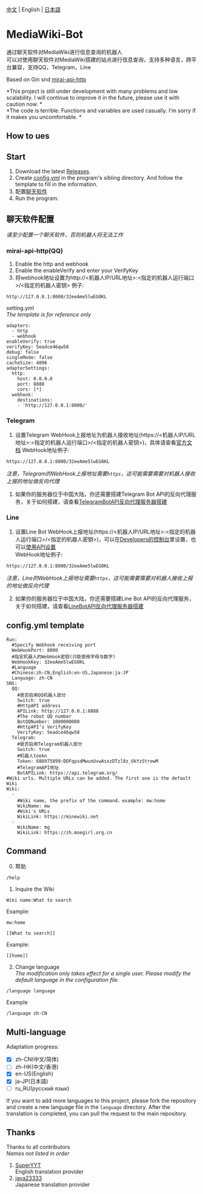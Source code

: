 [中文](https://github.com/nyancatda/MediaWiki-Bot) | English | [日本語](README-ja-JP.md)
# MediaWiki-Bot
通过聊天软件对MediaWiki进行信息查询的机器人   
可以对使用聊天软件对MediaWiki搭建的站点进行信息查询，支持多种语言，跨平台兼容，支持QQ，Telegram，Line

Based on Gin snd [mirai-api-http](https://github.com/project-mirai/mirai-api-http)

*This project is still under development with many problems and low scalability. I will continue to improve it in the future, please use it with caution now. *  
*The code is terrible. Functions and variables are used casually. I'm sorry if it makes you uncomfortable. *

## How to ues

## Start  
1. Download the latest [Releases](https://github.com/nyancatda/MediaWiki-Bot/releases). 
1. Create [config.yml](#configyml-template) in the program's sibling directory. And follow the template to fill in the information. 
1. 配置[聊天软件](#聊天软件配置)
1. Run the program. 

## 聊天软件配置
*请至少配置一个聊天软件，否则机器人将无法工作*
### mirai-api-http(QQ)
1. Enable the http and webhook
1. Enable the enableVerify and enter your VerifyKey
1. 将webhook地址设置为http://<机器人IP/URL地址>:<指定的机器人运行端口>/<指定的机器人密钥>
  例子:
  ```
  http://127.0.0.1:8000/32eeAme5lwEG0KL
  ```

setting.yml   
*The template is for reference only*
```
adapters:
  - http
  - webhook
enableVerify: true
verifyKey: 5eadce46qw58
debug: false
singleMode: false
cacheSize: 4096
adapterSettings:
  http:
    host: 0.0.0.0
    port: 8888
    cors: [*]
  webhook:
    destinations: 
    - 'http://127.0.0.1:8000/'
```
### Telegram
1. 设置Telegram WebHook上报地址为机器人接收地址(https://<机器人IP/URL地址>:<指定的机器人运行端口>/<指定的机器人密钥>)，具体请查看[官方文档](https://core.telegram.org/bots/api#setwebhook)
  WebHook地址例子:
  ```
  https://127.0.0.1:8000/32eeAme5lwEG0KL
  ```
  *注意，Telegram的WebHook上报地址需要`https`，这可能需要需要对机器人接收上报的地址做反向代理*
1. 如果你的服务器位于中国大陆，你还需要搭建Telegram Bot API的反向代理服务，关于如何搭建，请查看[TelegramBotAPI反向代理服务器搭建](docs/Telegram/ReverseProxyAPI.md)
### Line
1. 设置Line Bot WebHook上报地址(https://<机器人IP/URL地址>:<指定的机器人运行端口>/<指定的机器人密钥>)，可以在[Developers的控制台](https://developers.line.biz/console/)里设置，也可以[使用API设置](https://developers.line.biz/en/reference/messaging-api/#set-webhook-endpoint-url)  
WebHook地址例子:
```
https://127.0.0.1:8000/32eeAme5lwEG0KL
```
*注意，Line的WebHook上报地址需要`https`，这可能需要需要对机器人接收上报的地址做反向代理*

2. 如果你的服务器位于中国大陆，你还需要搭建Line Bot API的反向代理服务，关于如何搭建，请查看[LineBotAPI反向代理服务器搭建](docs/Line/ReverseProxyAPI.md)

## config.yml template
```
Run:
  #Specify Webhook receiving port
  WebHookPort: 8000
  #指定机器人的WebHook密钥(只能使用字母与数字)
  WebHookKey: 32eeAme5lwEG0KL
  #Language
  #Chinese:zh-CN,English:en-US,Japanese:ja-JP
  Language: zh-CN
SNS:
  QQ:
    #是否启用QQ机器人部分
    Switch: true
    #HttpAPI address
    APILink: http://127.0.0.1:8888
    #The robot QQ number
    BotQQNumber: 1000000000
    #HttpAPI‘s VerifyKey
    VerifyKey: 5eadce46qw58
  Telegram:
    #是否启用Telegram机器人部分
    Switch: true
    #机器人toekn
    Token: 688975899:DDFqpsdMwunUvwAsxzDTzl8z_UkYzStrewM
    #TelegramAPI地址
    BotAPILink: https://api.telegram.org/
#Wiki urls. Multiple URLs can be added. The first one is the default Wiki
Wiki:
  - 
    #Wiki name, the prefix of the command，example: mw:home
    WikiName: mw
    #Wiki's URLs
    WikiLink: https://minewiki.net
  - 
    WikiName: mg
    WikiLink: https://zh.moegirl.org.cn
```

## Command
0. 帮助
```
/help
```

1. Inquire the Wiki
```
Wiki name:What to search
```
Example:
```
mw:home
```

```
[[What to search]]
```
Example:
```
[[home]]
```

2. Change language  
*The modification only takes effect for a single user. Please modify the default language in the configuration file.*
```
/language language
```
Example
```
/language zh-CN
```

## Multi-language
Adaptation progress: 
- [x] zh-CN(中文/简体)
- [ ] zh-HK(中文/香港)
- [x] en-US(English)
- [x] ja-JP(日本語)
- [ ] ru_RU(русский язык)

If you want to add more languages to this project, please fork the repository and create a new language file in the `language` directory. After the translation is completed, you can pull the request to the main repository. 

## Thanks  
Thanks to all contributors  
*Names not listed in order*
1. [SuperYYT](https://github.com/SuperYYT)  
  English translation provider
2. [java23333](https://github.com/java23333)  
  Japanese translation provider
